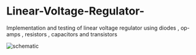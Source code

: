 # Linear-Voltage-Regulator-
Implementation and testing of linear voltage regulator using diodes , op-amps , resistors , capacitors and transistors

![schematic](https://github.com/Meg4Byte/Linear-Voltage-Regulator-/assets/121357383/ddc24798-ce1b-48c7-b587-697252cc9a3b)
